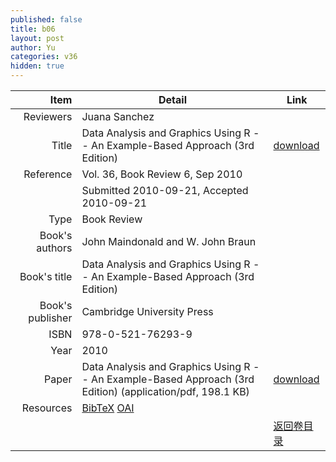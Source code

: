 ```yaml
---
published: false
title: b06
layout: post
author: Yu
categories: v36
hidden: true
---
```


| Item | Detail | Link |
|---:|---|---|
| Reviewers | Juana Sanchez| |
| Title |Data Analysis and Graphics Using R -- An Example-Based Approach (3rd Edition) | [download](http://www.jstatsoft.org/v36/b06/paper) |
| Reference |Vol. 36, Book Review 6, Sep 2010 | |
| | Submitted 2010-09-21, Accepted 2010-09-21| | 
| Type | Book Review| |
| Book's authors | John Maindonald and W. John Braun| |
| Book's title | Data Analysis and Graphics Using R -- An Example-Based Approach (3rd Edition)| |
| Book's publisher | Cambridge University Press| |
| ISBN | 978-0-521-76293-9| |
| Year | 2010| |
| Paper | Data Analysis and Graphics Using R -- An Example-Based Approach (3rd Edition)  (application/pdf, 198.1 KB)| [download](http://www.jstatsoft.org/v36/b06/paper) |
| Resources | [BibTeX](http://www.jstatsoft.org/v36/b06/bibtex) [OAI](http://www.jstatsoft.org/oai?verb=GetRecord&identifier=oai.jstatsoft/v36/b06&prefix=oai_dc)| |
| |  | [返回卷目录]({{site.baseurl}}/volume/v36.html) |